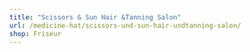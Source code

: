 ```yaml
---
title: "Scissors & Sun Hair &Tanning Salon"
url: /medicine-hat/scissors-und-sun-hair-undtanning-salon/
shop: Friseur
---
```


